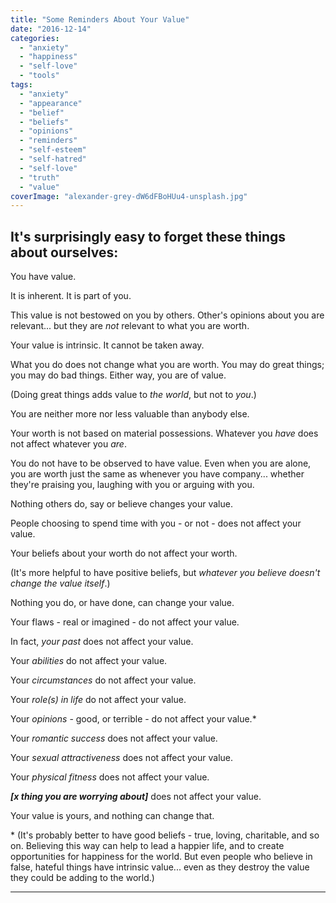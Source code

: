 ```yaml
---
title: "Some Reminders About Your Value"
date: "2016-12-14"
categories: 
  - "anxiety"
  - "happiness"
  - "self-love"
  - "tools"
tags: 
  - "anxiety"
  - "appearance"
  - "belief"
  - "beliefs"
  - "opinions"
  - "reminders"
  - "self-esteem"
  - "self-hatred"
  - "self-love"
  - "truth"
  - "value"
coverImage: "alexander-grey-dW6dFBoHUu4-unsplash.jpg"
---
```


## It's surprisingly easy to forget these things about ourselves:

<!--more-->

You have value.

It is inherent. It is part of you.

This value is not bestowed on you by others. Other's opinions about you are relevant... but they are _not_ relevant to what you are worth.

Your value is intrinsic. It cannot be taken away.

What you do does not change what you are worth. You may do great things; you may do bad things. Either way, you are of value.

(Doing great things adds value to _the world_, but not to _you_.)

You are neither more nor less valuable than anybody else.

Your worth is not based on material possessions. Whatever you _have_ does not affect whatever you _are_.

You do not have to be observed to have value. Even when you are alone, you are worth just the same as whenever you have company... whether they're praising you, laughing with you or arguing with you.

Nothing others do, say or believe changes your value.

People choosing to spend time with you - or not - does not affect your value.

Your beliefs about your worth do not affect your worth.

(It's more helpful to have positive beliefs, but _whatever you believe doesn't change the value itself_.)

Nothing you do, or have done, can change your value.

Your flaws - real or imagined - do not affect your value.

In fact, _your past_ does not affect your value.

Your _abilities_ do not affect your value.

Your _circumstances_ do not affect your value.

Your _role(s) in life_ do not affect your value.

Your _opinions_ - good, or terrible - do not affect your value.\*

Your _romantic success_ does not affect your value.

Your _sexual attractiveness_ does not affect your value.

Your _physical fitness_ does not affect your value.

_**\[x thing you are worrying about\]**_ does not affect your value.

Your value is yours, and nothing can change that.

\* (It's probably better to have good beliefs - true, loving, charitable, and so on. Believing this way can help to lead a happier life, and to create opportunities for happiness for the world. But even people who believe in false, hateful things have intrinsic value... even as they destroy the value they could be adding to the world.)

* * *
